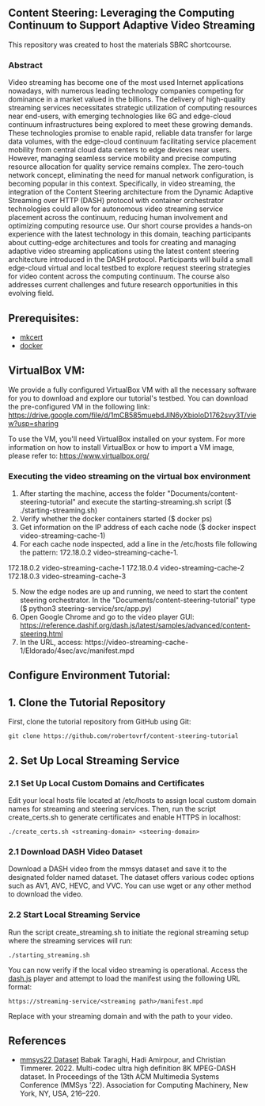 ## Content Steering: Leveraging the Computing Continuum to Support Adaptive Video Streaming 

This repository was created to host the materials SBRC shortcourse.

### Abstract

Video streaming has become one of the most used Internet applications nowadays, with numerous leading technology companies competing for dominance in a market valued in the billions. The delivery of high-quality streaming services necessitates strategic utilization of computing resources near end-users, with emerging technologies like 6G and edge-cloud continuum infrastructures being explored to meet these growing demands. These technologies promise to enable rapid, reliable data transfer for large data volumes, with the edge-cloud continuum facilitating service placement mobility from central cloud data centers to edge devices near users. However, managing seamless service mobility and precise computing resource allocation for quality service remains complex. The zero-touch network concept, eliminating the need for manual network configuration, is becoming popular in this context. Specifically, in video streaming, the integration of the Content Steering architecture from the Dynamic Adaptive Streaming over HTTP (DASH) protocol with container orchestrator technologies could allow for autonomous video streaming service placement across the continuum, reducing human involvement and optimizing computing resource use. Our short course provides a hands-on experience with the latest technology in this domain, teaching participants about cutting-edge architectures and tools for creating and managing adaptive video streaming applications using the latest content steering architecture introduced in the DASH protocol. Participants will build a small edge-cloud virtual and local testbed to explore request steering strategies for video content across the computing continuum. The course also addresses current challenges and future research opportunities in this evolving field.


## Prerequisites:

- [mkcert](https://github.com/FiloSottile/mkcert)
- [docker](https://www.docker.com/)

## VirtualBox VM:

We provide a fully configured VirtualBox VM with all the necessary software for you to download and explore our tutorial's testbed. You can download the pre-configured VM in the following link: https://drive.google.com/file/d/1mCB585muebdJIN6yXbioIoD1762svy3T/view?usp=sharing

To use the VM, you'll need VirtualBox installed on your system. For more information on how to install VirtualBox or how to import a VM image, please refer to: https://www.virtualbox.org/

### Executing the video streaming on the virtual box environment

1. After starting the machine, access the folder "Documents/content-steering-tutorial" and execute the starting-streaming.sh script ($ ./starting-streaming.sh)
2. Verify whether the docker containers started ($ docker ps)
3. Get information on the IP address of each cache node ($ docker inspect video-streaming-cache-1)
4. For each cache node inspected, add a line in the /etc/hosts file following the pattern: 172.18.0.2  video-streaming-cache-1.

172.18.0.2  video-streaming-cache-1
172.18.0.4  video-streaming-cache-2
172.18.0.3  video-streaming-cache-3

5. Now the edge nodes are up and running, we need to start the content steering orchestrator. In the "Documents/content-steering-tutorial" type ($ python3 steering-service/src/app.py)
6. Open Google Chrome and go to the video player GUI: https://reference.dashif.org/dash.js/latest/samples/advanced/content-steering.html
7. In the URL, access: https://video-streaming-cache-1/Eldorado/4sec/avc/manifest.mpd

## Configure Environment Tutorial:


## 1. Clone the Tutorial Repository
First, clone the tutorial repository from GitHub using Git:

```shell
git clone https://github.com/robertovrf/content-steering-tutorial
```

## 2. Set Up Local Streaming Service

### 2.1 Set Up Local Custom Domains and Certificates 
Edit your local hosts file located at /etc/hosts to assign local custom domain names for streaming and steering services. Then, run the script create_certs.sh to generate certificates and enable HTTPS in localhost:

```shell
./create_certs.sh <streaming-domain> <steering-domain>
```

### 2.1 Download DASH Video Dataset

Download a DASH video from the mmsys dataset and save it to the designated folder named dataset. The dataset offers various codec options such as AV1, AVC, HEVC, and VVC. You can use wget or any other method to download the video.


### 2.2 Start Local Streaming Service

Run the script create_streaming.sh to initiate the regional streaming setup where the streaming services will run:

```shell
./starting_streaming.sh
```

You can now verify if the local video streaming is operational. Access the [dash.js](https://reference.dashif.org/dash.js/latest/samples/dash-if-reference-player/index.html) player and attempt to load the manifest using the following URL format:

```shell
https://streaming-service/<streaming path>/manifest.mpd
```

Replace <streaming-service> with your streaming domain and <streaming-path> with the path to your video.


## References

- [mmsys22 Dataset](https://doi.org/10.1145/3524273.3532889) 
Babak Taraghi, Hadi Amirpour, and Christian Timmerer. 2022. Multi-codec ultra high definition 8K MPEG-DASH dataset. In Proceedings of the 13th ACM Multimedia Systems Conference (MMSys '22). Association for Computing Machinery, New York, NY, USA, 216–220. 
